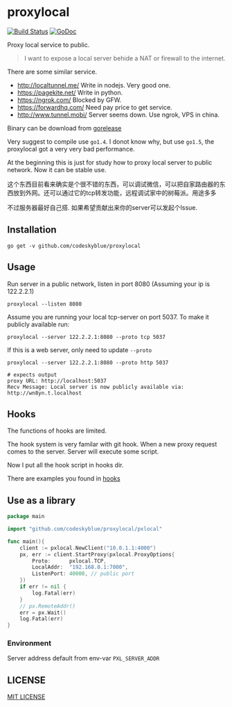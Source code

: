 # proxylocal
[![Build Status](https://travis-ci.org/codeskyblue/proxylocal.svg?branch=master)](https://travis-ci.org/codeskyblue/proxylocal)
[![GoDoc](https://godoc.org/github.com/codeskyblue/proxylocal/pxlocal?status.svg)](https://godoc.org/github.com/codeskyblue/proxylocal/pxlocal)

Proxy local service to public.

> I want to expose a local server behide a NAT or firewall to the internet.

There are some similar service.

* <http://localtunnel.me/> Write in nodejs. Very good one.
* <https://pagekite.net/> Write in python.
* <https://ngrok.com/> Blocked by GFW.
* <https://forwardhq.com/> Need pay price to get service.
* <http://www.tunnel.mobi/> Server seems down. Use ngrok, VPS in china.

Binary can be download from [gorelease](http://gorelease.herokuapp.com/codeskyblue/proxylocal)

Very suggest to compile use `go1.4`. I donot know why, but use `go1.5`, the proxylocal got a very very bad performance.

At the beginning this is just for study how to proxy local server to public network. Now it can be stable use.

这个东西目前看来确实是个很不错的东西，可以调试微信，可以把自家路由器的东西放到外网。还可以通过它的tcp转发功能，远程调试家中的树莓派。用途多多

不过服务器最好自己搭. 如果希望贡献出来你的server可以发起个Issue.

## Installation
```
go get -v github.com/codeskyblue/proxylocal
```

## Usage
Run server in a public network, listen in port 8080 (Assuming your ip is 122.2.2.1)

	proxylocal --listen 8080

Assume you are running your local tcp-server on port 5037. To make it publicly available run:

	proxylocal --server 122.2.2.1:8080 --proto tcp 5037

If this is a web server, only need to update `--proto`
	
	proxylocal --server 122.2.2.1:8080 --proto http 5037

	# expects output
	proxy URL: http://localhost:5037
	Recv Message: Local server is now publicly available via:
	http://wn8yn.t.localhost

## Hooks
The functions of hooks are limited.

The hook system is very familar with git hook. When a new proxy request comes to the server. Server will execute some script.

Now I put all the hook script in hooks dir. 

There are examples you found in [hooks](hooks)

## Use as a library
```go
package main

import "github.com/codeskyblue/proxylocal/pxlocal"

func main(){
	client := pxlocal.NewClient("10.0.1.1:4000")
	px, err := client.StartProxy(pxlocal.ProxyOptions{
		Proto:      pxlocal.TCP,
		LocalAddr:  "192.168.0.1:7000",
		ListenPort: 40000, // public port
	})
	if err != nil {
		log.Fatal(err)
	}
	// px.RemoteAddr()
	err = px.Wait()
	log.Fatal(err)
}
```
### Environment
Server address default from env-var `PXL_SERVER_ADDR`

## LICENSE
[MIT LICENSE](LICENSE)
